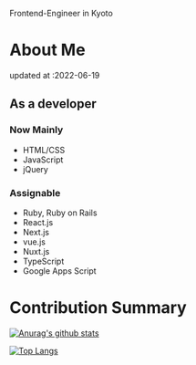 Frontend-Engineer in Kyoto

# About Me
updated at :2022-06-19
## As a developer
### Now Mainly
- HTML/CSS
- JavaScript
- jQuery
### Assignable
- Ruby, Ruby on Rails
- React.js
- Next.js
- vue.js
- Nuxt.js
- TypeScript
- Google Apps Script

# Contribution Summary
[![Anurag's github stats](https://github-readme-stats.vercel.app/api?username=solaretech&count_private=true&theme=graywhite)](https://github.com/anuraghazra/github-readme-stats)

[![Top Langs](https://github-readme-stats.vercel.app/api/top-langs/?username=solaretech&count_private=true&theme=graywhite)](https://github.com/anuraghazra/github-readme-stats)
